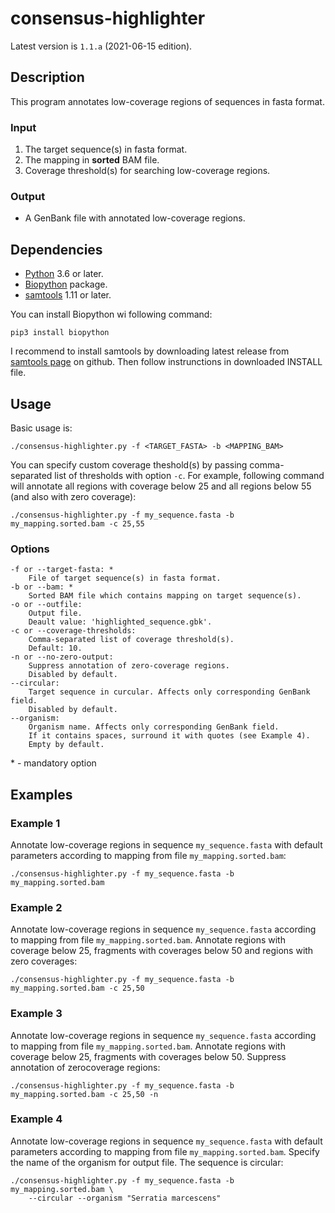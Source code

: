 # consensus-highlighter

Latest version is `1.1.a` (2021-06-15 edition).

## Description

This program annotates low-coverage regions of sequences in fasta format.

### Input

1. The target sequence(s) in fasta format.
2. The mapping in **sorted** BAM file.
3. Coverage threshold(s) for searching low-coverage regions.

### Output

- A GenBank file with annotated low-coverage regions.

## Dependencies

- [Python](https://www.python.org/downloads/) 3.6 or later.
- [Biopython](https://biopython.org/) package.
- [samtools](https://github.com/samtools/samtools) 1.11 or later.

You can install Biopython wi following command:
```
pip3 install biopython
```

I recommend to install samtools by downloading latest release from [samtools page](https://github.com/samtools/samtools) on github. Then follow instrunctions in downloaded INSTALL file.

## Usage

Basic usage is:
```
./consensus-highlighter.py -f <TARGET_FASTA> -b <MAPPING_BAM>
```

You can specify custom coverage theshold(s) by passing comma-separated list of thresholds with option `-c`. For example, following command will annotate all regions with coverage below 25 and all regions below 55 (and also with zero coverage):

```
./consensus-highlighter.py -f my_sequence.fasta -b my_mapping.sorted.bam -c 25,55
```

### Options

```
-f or --target-fasta: *
    File of target sequence(s) in fasta format.
-b or --bam: *
    Sorted BAM file which contains mapping on target sequence(s).
-o or --outfile:
    Output file.
    Deault value: 'highlighted_sequence.gbk'.
-c or --coverage-thresholds:
    Comma-separated list of coverage threshold(s).
    Default: 10.
-n or --no-zero-output:
    Suppress annotation of zero-coverage regions.
    Disabled by default.
--circular:
    Target sequence in curcular. Affects only corresponding GenBank field.
    Disabled by default.
--organism:
    Organism name. Affects only corresponding GenBank field.
    If it contains spaces, surround it with quotes (see Example 4).
    Empty by default.
```
\* - mandatory option


## Examples

### Example 1

Annotate low-coverage regions in sequence `my_sequence.fasta` with default parameters according to mapping from file `my_mapping.sorted.bam`:

```
./consensus-highlighter.py -f my_sequence.fasta -b my_mapping.sorted.bam
```

### Example 2

Annotate low-coverage regions in sequence `my_sequence.fasta` according to mapping from file `my_mapping.sorted.bam`. Annotate regions with coverage below 25, fragments with coverages below 50 and regions with zero coverages:

```
./consensus-highlighter.py -f my_sequence.fasta -b my_mapping.sorted.bam -c 25,50
```

### Example 3

Annotate low-coverage regions in sequence `my_sequence.fasta` according to mapping from file `my_mapping.sorted.bam`. Annotate regions with coverage below 25, fragments with coverages below 50. Suppress annotation of zerocoverage regions:

```
./consensus-highlighter.py -f my_sequence.fasta -b my_mapping.sorted.bam -c 25,50 -n
```

### Example 4

Annotate low-coverage regions in sequence `my_sequence.fasta` with default parameters according to mapping from file `my_mapping.sorted.bam`. Specify the name of the organism for output file. The sequence is circular:

```
./consensus-highlighter.py -f my_sequence.fasta -b my_mapping.sorted.bam \
    --circular --organism "Serratia marcescens"
```

